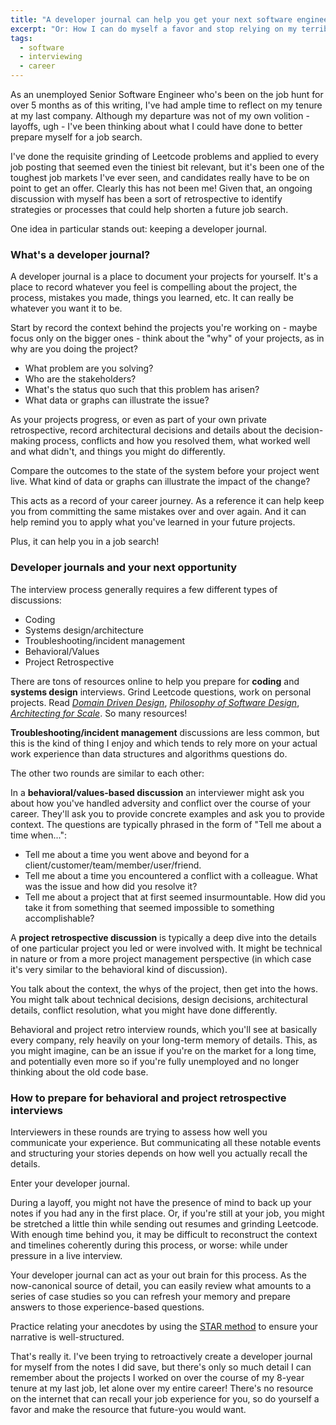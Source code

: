 ```yaml
---
title: "A developer journal can help you get your next software engineering job"
excerpt: "Or: How I can do myself a favor and stop relying on my terrible memory."
tags:
  - software
  - interviewing
  - career
---
```

As an unemployed Senior Software Engineer who's been on the job hunt for over 5 months as of this writing, I've had ample time to reflect on my tenure at my last company. Although my departure was not of my own volition - layoffs, ugh - I've been thinking about what I could have done to better prepare myself for a job search.

I've done the requisite grinding of Leetcode problems and applied to every job posting that seemed even the tiniest bit relevant, but it's been one of the toughest job markets I've ever seen, and candidates really have to be on point to get an offer. Clearly this has not been me! Given that, an ongoing discussion with myself has been a sort of retrospective to identify strategies or processes that could help shorten a future job search.

One idea in particular stands out: keeping a developer journal.

### What's a developer journal?

A developer journal is a place to document your projects for yourself. It's a place to record whatever you feel is compelling about the project, the process, mistakes you made, things you learned, etc. It can really be whatever you want it to be.

Start by record the context behind the projects you're working on - maybe focus only on the bigger ones - think about the "why" of your projects, as in why are you doing the project?

- What problem are you solving?
- Who are the stakeholders?
- What's the status quo such that this problem has arisen?
- What data or graphs can illustrate the issue?

As your projects progress, or even as part of your own private retrospective, record architectural decisions and details about the decision-making process, conflicts and how you resolved them, what worked well and what didn't, and things you might do differently.

Compare the outcomes to the state of the system before your project went live. What kind of data or graphs can illustrate the impact of the change?

This acts as a record of your career journey. As a reference it can help keep you from committing the same mistakes over and over again. And it can help remind you to apply what you've learned in your future projects.

Plus, it can help you in a job search!

### Developer journals and your next opportunity

The interview process generally requires a few different types of discussions:

- Coding
- Systems design/architecture
- Troubleshooting/incident management
- Behavioral/Values
- Project Retrospective

There are tons of resources online to help you prepare for **coding** and **systems design** interviews. Grind Leetcode questions, work on personal projects. Read [*Domain Driven Design*](https://bookshop.org/p/books/domain-driven-design-tackling-complexity-in-the-heart-of-software-eric-evans/115006?ean=9780321125217), [*Philosophy of Software Design*](https://www.amazon.com/Philosophy-Software-Design-John-Ousterhout/dp/1732102201), [*Architecting for Scale*](https://bookshop.org/p/books/architecting-for-scale-how-to-maintain-high-availability-and-manage-risk-in-the-cloud-lee-atchison/14043500). So many resources!

**Troubleshooting/incident management** discussions are less common, but this is the kind of thing I enjoy and which tends to rely more on your actual work experience than data structures and algorithms questions do.

The other two rounds are similar to each other:

In a **behavioral/values-based discussion** an interviewer might ask you about how you've handled adversity and conflict over the course of your career. They'll ask you to provide concrete examples and ask you to provide context. The questions are typically phrased in the form of "Tell me about a time when...":

- Tell me about a time you went above and beyond for a client/customer/team/member/user/friend.
- Tell me about a time you encountered a conflict with a colleague. What was the issue and how did you resolve it?
- Tell me about a project that at first seemed insurmountable. How did you take it from something that seemed impossible to something accomplishable?

A **project retrospective discussion** is typically a deep dive into the details of one particular project you led or were involved with. It might be technical in nature or from a more project management perspective (in which case it's very similar to the behavioral kind of discussion).

You talk about the context, the whys of the project, then get into the hows. You might talk about technical decisions, design decisions, architectural details, conflict resolution, what you might have done differently.

Behavioral and project retro interview rounds, which you'll see at basically every company, rely heavily on your long-term memory of details. This, as you might imagine, can be an issue if you're on the market for a long time, and potentially even more so if you're fully unemployed and no longer thinking about the old code base.

### How to prepare for behavioral and project retrospective interviews

Interviewers in these rounds are trying to assess how well you communicate your experience. But communicating all these notable events and structuring your stories depends on how well you actually recall the details.

Enter your developer journal.

During a layoff, you might not have the presence of mind to back up your notes if you had any in the first place. Or, if you're still at your job, you might be stretched a little thin while sending out resumes and grinding Leetcode. With enough time behind you, it may be difficult to reconstruct the context and timelines coherently during this process, or worse: while under pressure in a live interview.

Your developer journal can act as your out brain for this process. As the now-canonical source of detail, you can easily review what amounts to a series of case studies so you can refresh your memory and prepare answers to those experience-based questions.

Practice relating your anecdotes by using the [STAR method](https://capd.mit.edu/resources/the-star-method-for-behavioral-interviews/) to ensure your narrative is well-structured.

That's really it. I've been trying to retroactively create a developer journal for myself from the notes I did save, but there's only so much detail I can remember about the projects I worked on over the course of my 8-year tenure at my last job, let alone over my entire career! There's no resource on the internet that can recall your job experience for you, so do yourself a favor and make the resource that future-you would want.